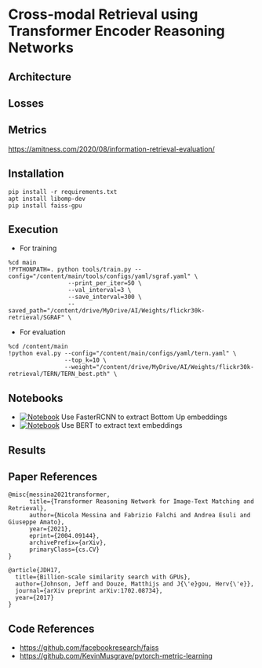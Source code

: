 # Cross-modal Retrieval using Transformer Encoder Reasoning Networks


## Architecture

## Losses

## Metrics
https://amitness.com/2020/08/information-retrieval-evaluation/


## Installation

```
pip install -r requirements.txt
apt install libomp-dev
pip install faiss-gpu
```

## Execution

- For training
```
%cd main
!PYTHONPATH=. python tools/train.py --config="/content/main/tools/configs/yaml/sgraf.yaml" \
                 --print_per_iter=50 \
                 --val_interval=3 \
                 --save_interval=300 \
                 --saved_path="/content/drive/MyDrive/AI/Weights/flickr30k-retrieval/SGRAF" \
```

- For evaluation
```
%cd /content/main
!python eval.py --config="/content/main/configs/yaml/tern.yaml" \
                --top_k=10 \
                --weight="/content/drive/MyDrive/AI/Weights/flickr30k-retrieval/TERN/TERN_best.pth" \
```



## Notebooks
- [![Notebook](https://colab.research.google.com/assets/colab-badge.svg)](https://colab.research.google.com/drive/1z38DL7DxjXC-wH_AhC2NIipubgajOkni?usp=sharing) Use FasterRCNN to extract Bottom Up embeddings 
- [![Notebook](https://colab.research.google.com/assets/colab-badge.svg)](https://colab.research.google.com/drive/10dRDQkuZ3KZQ_4bwMbevZoiWzP_OVbVJ?usp=sharing) Use BERT to extract text embeddings 

## Results




## Paper References

```
@misc{messina2021transformer,
      title={Transformer Reasoning Network for Image-Text Matching and Retrieval}, 
      author={Nicola Messina and Fabrizio Falchi and Andrea Esuli and Giuseppe Amato},
      year={2021},
      eprint={2004.09144},
      archivePrefix={arXiv},
      primaryClass={cs.CV}
}
```

```
@article{JDH17,
  title={Billion-scale similarity search with GPUs},
  author={Johnson, Jeff and Douze, Matthijs and J{\'e}gou, Herv{\'e}},
  journal={arXiv preprint arXiv:1702.08734},
  year={2017}
}
```

## Code References

- https://github.com/facebookresearch/faiss
- https://github.com/KevinMusgrave/pytorch-metric-learning
